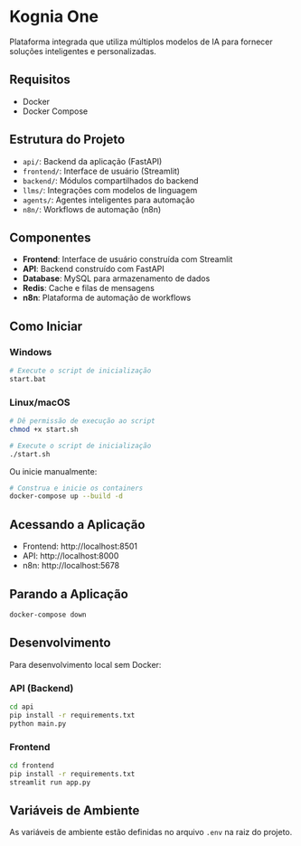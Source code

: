 # Kognia One

Plataforma integrada que utiliza múltiplos modelos de IA para fornecer soluções inteligentes e personalizadas.

## Requisitos

- Docker
- Docker Compose

## Estrutura do Projeto

- `api/`: Backend da aplicação (FastAPI)
- `frontend/`: Interface de usuário (Streamlit)
- `backend/`: Módulos compartilhados do backend
- `llms/`: Integrações com modelos de linguagem
- `agents/`: Agentes inteligentes para automação
- `n8n/`: Workflows de automação (n8n)

## Componentes

- **Frontend**: Interface de usuário construída com Streamlit
- **API**: Backend construído com FastAPI
- **Database**: MySQL para armazenamento de dados
- **Redis**: Cache e filas de mensagens
- **n8n**: Plataforma de automação de workflows

## Como Iniciar

### Windows

```bash
# Execute o script de inicialização
start.bat
```

### Linux/macOS

```bash
# Dê permissão de execução ao script
chmod +x start.sh

# Execute o script de inicialização
./start.sh
```

Ou inicie manualmente:

```bash
# Construa e inicie os containers
docker-compose up --build -d
```

## Acessando a Aplicação

- Frontend: http://localhost:8501
- API: http://localhost:8000
- n8n: http://localhost:5678

## Parando a Aplicação

```bash
docker-compose down
```

## Desenvolvimento

Para desenvolvimento local sem Docker:

### API (Backend)

```bash
cd api
pip install -r requirements.txt
python main.py
```

### Frontend

```bash
cd frontend
pip install -r requirements.txt
streamlit run app.py
```

## Variáveis de Ambiente

As variáveis de ambiente estão definidas no arquivo `.env` na raiz do projeto.